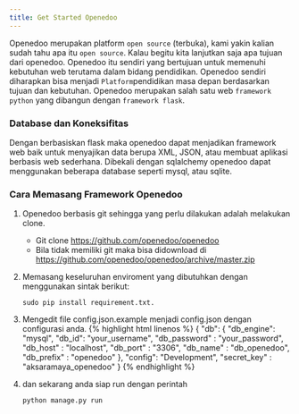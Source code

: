```yaml
---
title: Get Started Openedoo
---
```


Openedoo merupakan platform `open source` (terbuka), kami yakin kalian sudah tahu apa itu `open source`. Kalau begitu kita lanjutkan saja apa tujuan dari openedoo. Openedoo itu sendiri yang bertujuan untuk memenuhi kebutuhan web terutama dalam bidang pendidikan. Openedoo sendiri diharapkan bisa menjadi `Platform`pendidikan masa depan berdasarkan tujuan dan kebutuhan. Openedoo merupakan salah satu web `framework python` yang dibangun dengan `framework flask`. 

### Database dan Koneksifitas

Dengan berbasiskan flask maka openedoo dapat menjadikan framework web baik untuk menyajikan data berupa XML, JSON, atau membuat aplikasi berbasis web sederhana. Dibekali dengan sqlalchemy openedoo dapat menggunakan beberapa database seperti mysql, atau sqlite.

### Cara Memasang Framework Openedoo

1. Openedoo berbasis git sehingga yang perlu dilakukan adalah melakukan clone.
   * Git clone https://github.com/openedoo/openedoo
   * Bila tidak memiliki git maka bisa didownload di https://github.com/openedoo/openedoo/archive/master.zip

2. Memasang keseluruhan enviroment yang dibutuhkan dengan menggunakan sintak berikut:

	```
	sudo pip install requirement.txt.
	```

3. Mengedit file config.json.example menjadi config.json dengan configurasi anda.
	{% highlight html linenos %}
	{
    "db":
        {
            "db_engine": "mysql",
            "db_id": "your_username",
            "db_password" : "your_password",
            "db_host" : "localhost",
            "db_port" : "3306",
            "db_name" : "db_openedoo",
            "db_prefix" : "openedoo"
        },
    "config": "Development",
    "secret_key" : "aksaramaya_openedoo"
	}
	{% endhighlight %}
4. dan sekarang anda siap run dengan perintah
	```
	python manage.py run
	```
